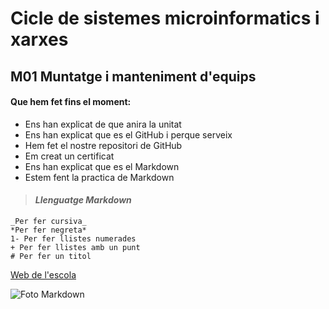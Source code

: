 # Cicle de sistemes microinformatics i xarxes
## M01 Muntatge i manteniment d'equips
#### **Que hem fet fins el moment:**
+ Ens han explicat de que anira la unitat
+ Ens han explicat que es el GitHub i perque serveix
+ Hem fet el nostre repositori de GitHub
+ Em creat un certificat
+ Ens han explicat que es el Markdown
+ Estem fent la practica de Markdown

> #### _Llenguatge Markdown_
    _Per fer cursiva_
    *Per fer negreta*
    1- Per fer llistes numerades
    + Per fer llistes amb un punt
    # Per fer un titol
    
[Web de l'escola](http//www.escoladeltreball.org/ca)

![Foto Markdown](https://designshack.net/wp-content/uploads/markdown-11.jpg)
